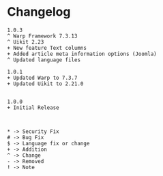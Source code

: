 # Changelog

	1.0.3
	^ Warp Framework 7.3.13
	^ Uikit 2.23
	+ New feature Text columns
	+ Added article meta information options (Joomla)
    ^ Updated language files

	1.0.1
	+ Updated Warp to 7.3.7
	+ Updated Uikit to 2.21.0


	1.0.0
	+ Initial Release



	* -> Security Fix
	# -> Bug Fix
	$ -> Language fix or change
	+ -> Addition
	^ -> Change
	- -> Removed
	! -> Note
